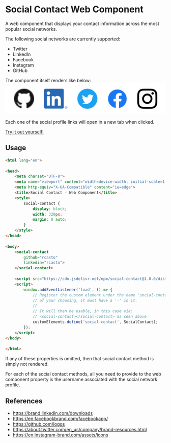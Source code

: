 # Social Contact Web Component
A web component that displays your contact information across the most popular social networks.

The following social networks are currently supported:
- Twitter
- LinkedIn
- Facebook
- Instagram
- GitHub

The component itself renders like below:  
![Social Contact Rendered Screenshot](./images/social-contact-screenshot.png)

Each one of the social profile links will open in a new tab when clicked.

[Try it out yourself!](https://rcasto.github.io/social-contact)

## Usage
```html
<html lang="en">

<head>
    <meta charset="UTF-8">
    <meta name="viewport" content="width=device-width, initial-scale=1.0">
    <meta http-equiv="X-UA-Compatible" content="ie=edge">
    <title>Social Contact - Web Component</title>
    <style>
        social-contact {
            display: block;
            width: 320px;
            margin: 0 auto;
        }
    </style>
</head>

<body>
    <social-contact
        github="rcasto"
        linkedin="rcasto">
    </social-contact>

    <script src="https://cdn.jsdelivr.net/npm/social-contact@1.0.0/dist/social-contact.min.js"></script>
    <script>
        window.addEventListener('load', () => {
            // Register the custom element under the name 'social-contact', or name
            // of your choosing, it must have a '-' in it.
            //
            // It will then be usable, in this case via:
            // <social-contact></social-contact> as seen above
            customElements.define('social-contact', SocialContact);
        });
    </script>
</body>

</html>
```

If any of these properties is omitted, then that social contact method is simply not rendered.

For each of the social contact methods, all you need to provide to the web component property is the username associated with the social network profile.

## References
- https://brand.linkedin.com/downloads
- https://en.facebookbrand.com/facebookapp/
- https://github.com/logos
- https://about.twitter.com/en_us/company/brand-resources.html
- https://en.instagram-brand.com/assets/icons